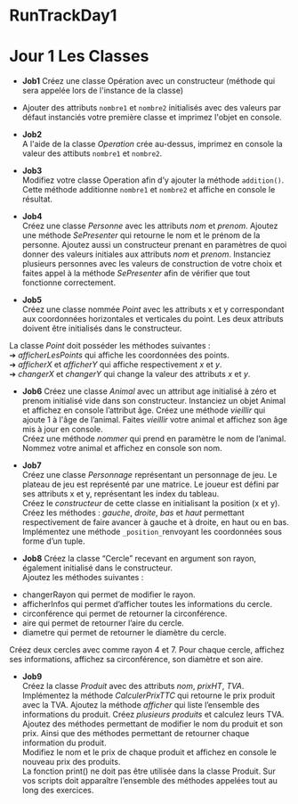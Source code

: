 # RunTrackDay1  

# Jour 1 Les Classes

+ **Job1**
Créez une classe Opération avec un constructeur (méthode qui sera appelée lors de l'instance de la classe)  
- Ajouter des attributs `nombre1` et `nombre2` initialisés avec des valeurs par défaut instanciés votre première classe et imprimez l'objet en console.  
  
+ **Job2**  
A l'aide de la classe _Operation_ crée au-dessus, imprimez en console la valeur des attibuts `nombre1` et `nombre2`.  
  
+ **Job3**  
Modifiez votre classe Operation afin d’y ajouter la méthode `addition()`. Cette
méthode additionne `nombre1` et `nombre2` et affiche en console le résultat.  
  
+ **Job4**  
Créez une classe _Personne_ avec les attributs _nom_ et _prenom_. Ajoutez une
méthode _SePresenter_ qui retourne le nom et le prénom de la personne.
Ajoutez aussi un constructeur prenant en paramètres de quoi donner des
valeurs initiales aux attributs _nom_ et _prenom_. Instanciez plusieurs personnes
avec les valeurs de construction de votre choix et faites appel à la méthode
_SePresenter_ afin de vérifier que tout fonctionne correctement.  
  
+ **Job5**  
Créez une classe nommée _Point_ avec les attributs x et y correspondant aux
coordonnées horizontales et verticales du point. Les deux attributs doivent
être initialisés dans le constructeur.  
  
La classe _Point_ doit posséder les méthodes suivantes :  
➔ _afficherLesPoints_ qui affiche les coordonnées des points.  
➔ _afficherX_ et _afficherY_ qui affiche respectivement _x_ et _y_.  
➔ _changerX_ et _changerY_ qui change la valeur des attributs _x_ et _y_.  
  
+ **Job6**
Créez une classe _Animal_ avec un attribut age initialisé à zéro et prenom
initialisé vide dans son constructeur.
Instanciez un objet Animal et affichez en console l’attribut âge. Créez une
méthode _vieillir_ qui ajoute 1 à l'âge de l’animal. Faites _vieillir_ votre animal et
affichez son âge mis à jour en console.  
Créez une méthode _nommer_ qui prend en paramètre le nom de l’animal.
Nommez votre animal et affichez en console son nom.  
  
+ **Job7**  
Créez une classe _Personnage_ représentant un personnage de jeu. Le plateau
de jeu est représenté par une matrice. Le joueur est défini par ses attributs x
et y, représentant les index du tableau.  
Créez le _constructeur_ de cette classe en initialisant la position (x et y).
Créez les méthodes : _gauche_, _droite_, _bas_ et _haut_ permettant respectivement
de faire avancer à gauche et à droite, en haut ou en bas.  
Implémentez une méthode `_position_`renvoyant les coordonnées sous forme
d’un tuple.  
  
+ **Job8**
Créez la classe “Cercle” recevant en argument son rayon, également initialisé
dans le constructeur.  
Ajoutez les méthodes suivantes :
- changerRayon qui permet de modifier le rayon.  
- afficherInfos qui permet d’afficher toutes les informations du cercle.  
- circonférence qui permet de retourner la circonférence.  
- aire qui permet de retourner l’aire du cercle.
- diametre qui permet de retourner le diamètre du cercle.  
  
Créez deux cercles avec comme rayon 4 et 7. Pour chaque cercle, affichez ses
informations, affichez sa circonférence, son diamètre et son aire.  
  
+ **Job9**  
Créez la classe _Produit_ avec des attributs _nom_, _prixHT_, _TVA_. Implémentez la
méthode _CalculerPrixTTC_ qui retourne le prix produit avec la TVA. Ajoutez la
méthode _afficher_ qui liste l’ensemble des informations du produit.
Créez _plusieurs produits_ et calculez leurs TVA.  
Ajoutez des méthodes permettant de modifier le nom du produit et son prix.
Ainsi que des méthodes permettant de retourner chaque information du
produit.  
Modifiez le nom et le prix de chaque produit et affichez en console le nouveau
prix des produits.  
La fonction print() ne doit pas être utilisée dans la classe Produit.
Sur vos scripts doit apparaître l’ensemble des méthodes appelées tout au
long des exercices.  
